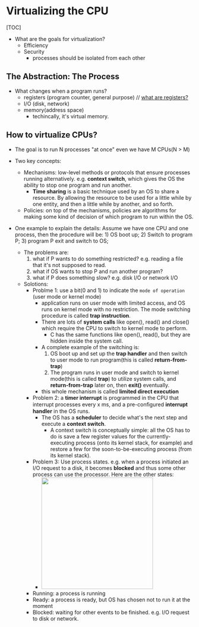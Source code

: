 # Virtualizing the CPU

[TOC]

* What are the goals for virtualization?
    * Efficiency
    * Security
        * processes should be isolated from each other

## The Abstraction: The Process

* What changes when a program runs?
    * registers (program counter, general purpose) // [what are registers?](https://www.learncomputerscienceonline.com/what-are-cpu-registers/)
    * I/O (disk, network)
    * memory(address space)
        * techincally, it's virtual memory.

## How to virtualize CPUs?

* The goal is to run N processes "at once" even we have M CPUs(N > M)

* Two key concepts:
    * Mechanisms: low-level methods or protocols that ensure processes running alternatively. e.g. **context switch**, which gives the OS the ability to stop one program and run another.
        * **Time sharing** is a basic technique used by an OS to share a resource. By allowing the resource to be used for a little while by one entity, and then a little while by another, and so forth.
    * Policies: on top of the mechanisms, policies are algorithms for making some kind of decision of which program to run within the OS.

* One example to explain the details: Assume we have one CPU and one process, then the procedure will be: 1) OS boot up; 2) Switch to program P; 3) program P exit and switch to OS;
    * The problems are:
        1. what if P wants to do something restricted? e.g. reading a file that it's not supposed to read.
        2. what if OS wants to stop P and run another program?
        3. what if P does something slow? e.g. disk I/O or network I/O
    * Solotions:
        * Problme 1: use a bit(0 and 1) to indicate the `mode of operation` (user mode or kernel mode)
            * application runs on user mode with limited access, and OS runs on kernel mode with no restriction. The mode switching procedure is called **trap instruction**.
            * There are lots of **system calls** like open(), read() and close() which require the CPU to switch to kernel mode to perform.
                * C has the same functions like open(), read(), but they are hidden inside the system call.
            * A complete example of the switching is:
                1) OS boot up and set up the **trap handler** and then switch to user mode to run program(this is called **return-from-trap**)
                2) The program runs in user mode and switch to kernel mode(this is called **trap**) to utilize system calls, and **return-from-trap** later on, then **exit()** eventually.
            * this whole mechanism is called **limited direct execution**
        * Problem 2: a **timer interrupt** is programmed in the CPU that interrupt processes every x ms, and a pre-conﬁgured **interrupt handler** in the OS runs.
            * The OS has a **scheduler** to decide what's the next step and execute a **context switch**. 
                * A context switch is conceptually simple: all the OS has to do is save a few register values for the currently-executing process (onto its kernel stack, for example) and restore a few for the soon-to-be-executing process (from its kernel stack).
        * Problem 3: Use process states. e.g. when a process initiated an I/O request to a disk, it becomes **blocked** and thus some other process can use the processor. Here are the other states:
            * <img src="https://i.imgur.com/tgM8fmf.jpg" style="width:300px" />
        * Running: a process is running
        * Ready: a process is ready, but OS has chosen not to run it at the moment
        * Blocked: waiting for other events to be finished. e.g. I/O request to disk or network.

